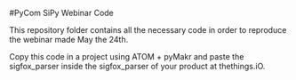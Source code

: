 #PyCom SiPy Webinar Code

This repository folder contains all the necessary code in order to reproduce the webinar made May the 24th.

Copy this code in a project using ATOM + pyMakr and paste the sigfox\_parser inside the sigfox\_parser of your product at thethings.iO.
